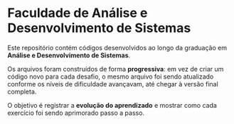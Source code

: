 # Faculdade de Análise e Desenvolvimento de Sistemas

Este repositório contém códigos desenvolvidos ao longo da graduação em **Análise e Desenvolvimento de Sistemas**.  

Os arquivos foram construídos de forma **progressiva**: em vez de criar um código novo para cada desafio, o mesmo arquivo foi sendo atualizado conforme os níveis de dificuldade avançavam, até chegar à versão final completa.  

O objetivo é registrar a **evolução do aprendizado** e mostrar como cada exercício foi sendo aprimorado passo a passo.  
